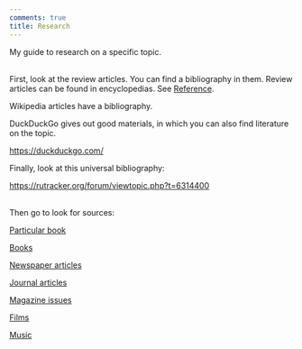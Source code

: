 ```yaml
---
comments: true
title: Research
---
```


My guide to research on a specific topic.
<br><br>

First, look at the review articles. You can find a bibliography in them. Review articles can be found in encyclopedias. See [Reference](/en/reference-books).

Wikipedia articles have a bibliography.

DuckDuckGo gives out good materials, in which you can also find literature on the topic.

<https://duckduckgo.com/>

Finally, look at this universal bibliography:

<https://rutracker.org/forum/viewtopic.php?t=6314400>
<br><br>

Then go to look for sources:

[Particular book](/en/book-searching)

[Books](/en/libraries)

[Newspaper articles](/en/newspapers)

[Journal articles](/en/articles)

[Magazine issues](/en/magazines)

[Films](/ru/films)

[Music](/ru/music)